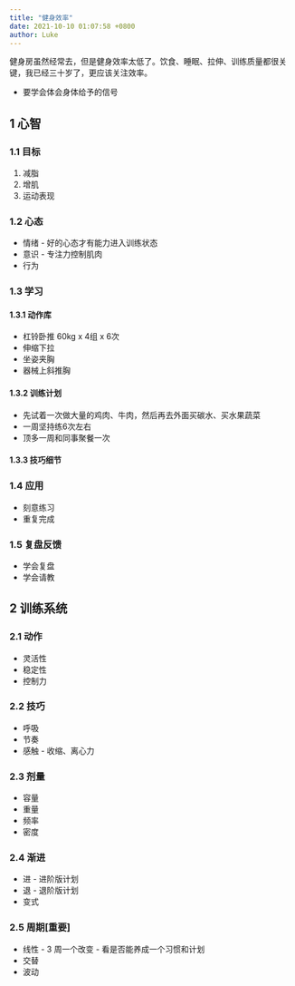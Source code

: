 ```yaml
---
title: "健身效率"
date: 2021-10-10 01:07:58 +0800
author: Luke
---
```


健身房虽然经常去，但是健身效率太低了。饮食、睡眠、拉伸、训练质量都很关键，我已经三十岁了，更应该关注效率。

- 要学会体会身体给予的信号

## 1 心智

### 1.1 目标

1. 减脂
2. 增肌
3. 运动表现

### 1.2 心态

- 情绪 - 好的心态才有能力进入训练状态
- 意识 - 专注力控制肌肉
- 行为

### 1.3 学习

#### 1.3.1 动作库

- 杠铃卧推 60kg x 4组 x 6次
- 伸缩下拉
- 坐姿夹胸
- 器械上斜推胸

#### 1.3.2 训练计划

- 先试着一次做大量的鸡肉、牛肉，然后再去外面买碳水、买水果蔬菜
- 一周坚持练6次左右
- 顶多一周和同事聚餐一次

#### 1.3.3 技巧细节



### 1.4 应用

- 刻意练习
- 重复完成

### 1.5 复盘反馈

- 学会复盘
- 学会请教

## 2 训练系统

### 2.1 动作

- 灵活性
- 稳定性
- 控制力

### 2.2 技巧

- 呼吸
- 节奏
- 感触 - 收缩、离心力

### 2.3 剂量

- 容量
- 重量
- 频率
- 密度

### 2.4 渐进

- 进 - 进阶版计划
- 退 - 退阶版计划
- 变式

### 2.5 周期[重要]

- 线性 - 3 周一个改变 - 看是否能养成一个习惯和计划
- 交替
- 波动
